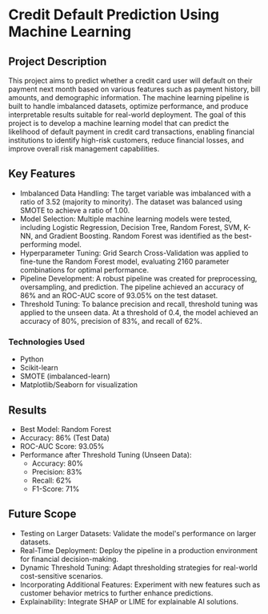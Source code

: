 # Credit Default Prediction Using Machine Learning

## Project Description
This project aims to predict whether a credit card user will default on their payment next month based on various features such as payment history, bill amounts, and demographic information. The machine learning pipeline is built to handle imbalanced datasets, optimize performance, and produce interpretable results suitable for real-world deployment.
The goal of this project is to develop a machine learning model that can predict the likelihood of default payment in credit card transactions, enabling financial institutions to identify high-risk customers, reduce financial losses, and improve overall risk management capabilities.

## Key Features
  * Imbalanced Data Handling: The target variable was imbalanced with a ratio of 3.52 (majority to minority). The dataset was balanced using SMOTE to achieve a ratio of 1.00.
  * Model Selection: Multiple machine learning models were tested, including Logistic Regression, Decision Tree, Random Forest, SVM, K-NN, and Gradient Boosting. Random Forest was identified as the best-performing model.
  * Hyperparameter Tuning: Grid Search Cross-Validation was applied to fine-tune the Random Forest model, evaluating 2160 parameter combinations for optimal performance.
  * Pipeline Development: A robust pipeline was created for preprocessing, oversampling, and prediction. The pipeline achieved an accuracy of 86% and an ROC-AUC score of 93.05% on the test dataset.
  * Threshold Tuning: To balance precision and recall, threshold tuning was applied to the unseen data. At a threshold of 0.4, the model achieved an accuracy of 80%, precision of 83%, and recall of 62%.

### Technologies Used
  * Python
  * Scikit-learn
  * SMOTE (imbalanced-learn)
  * Matplotlib/Seaborn for visualization

## Results
 * Best Model: Random Forest
 * Accuracy: 86% (Test Data)
 * ROC-AUC Score: 93.05%
 * Performance after Threshold Tuning (Unseen Data):
      * Accuracy: 80%
      * Precision: 83%
      * Recall: 62%
      * F1-Score: 71%
## Future Scope
  * Testing on Larger Datasets: Validate the model's performance on larger datasets.
  * Real-Time Deployment: Deploy the pipeline in a production environment for financial decision-making.
  * Dynamic Threshold Tuning: Adapt thresholding strategies for real-world cost-sensitive scenarios.
  * Incorporating Additional Features: Experiment with new features such as customer behavior metrics to further enhance predictions.
  * Explainability: Integrate SHAP or LIME for explainable AI solutions.
